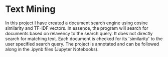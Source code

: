 # Text Mining
In this project I have created a document search engine using cosine similarity and TF-IDF vectors. In essence, the program will search for documents based on relavency to
the search query. It does not directly search for matching text. Each document is checked for its 'similarity' to the user specified search query. The project is annotated
and can be followed along in the .ipynb files (Jupyter Notebooks).
